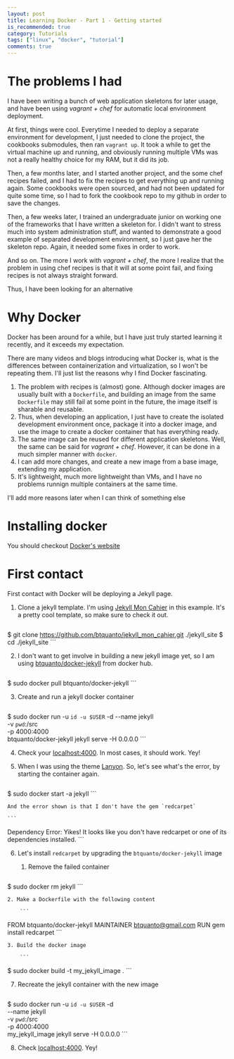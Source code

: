 ```yaml
---
layout: post
title: Learning Docker - Part 1 - Getting started
is_recommended: true
category: Tutorials
tags: ["linux", "docker", "tutorial"]
comments: true
---
```


# The problems I had

I have been writing a bunch of web application skeletons for later usage, and have been using *vagrant + chef* for automatic local environment deployment.

At first, things were cool. Everytime I needed to deploy a separate environment for development, I just needed to clone the project, the cookbooks submodules, then ran `vagrant up`. It took a while to get the virtual machine up and running, and obviously running multiple VMs was not a really healthy choice for my RAM, but it did its job.

Then, a few months later, and I started another project, and the some chef recipes failed, and I had to fix the recipes to get everything up and running again. Some cookbooks were open sourced, and had not been updated for quite some time, so I had to fork the cookbook repo to my github in order to save the changes.

Then, a few weeks later, I trained an undergraduate junior on working one of the frameworks that I have written a skeleton for. I didn't want to stress much into system administration stuff, and wanted to demonstrate a good example of separated development environment, so I just gave her the skeleton repo. Again, it needed some fixes in order to work.

And so on. The more I work with *vagrant + chef*, the more I realize that the problem in using chef recipes is that it will at some point fail, and fixing recipes is not always straight forward.

Thus, I have been looking for an alternative

# Why Docker

Docker has been around for a while, but I have just truly started learning it recently, and it exceeds my expectation.

There are many videos and blogs introducing what Docker is, what is the differences between containerization and virtualization, so I won't be repeating them. I'll just list the reasons why I find Docker fascinating.

1. The problem with recipes is (almost) gone. Although docker images are usually built with a `Dockerfile`, and building an image from the same `Dockerfile` may still fail at some point in the future, the image itself is sharable and reusable.
2. Thus, when developing an application, I just have to create the isolated development environment once, package it into a docker image, and use the image to create a docker container that has everything ready.
3. The same image can be reused for different application skeletons. Well, the same can be said for *vagrant + chef*. However, it can be done in a much simpler manner with `docker`.
4. I can add more changes, and create a new image from a base image, extending my application.
5. It's lightweight, much more lightweight than VMs, and I have no problems runnign multiple containers at the same time.

I'll add more reasons later when I can think of something else

# Installing docker

You should checkout [Docker's website](https://www.docker.io/)

# First contact

First contact with Docker will be deploying a Jekyll page.

1. Clone a jekyll template. I'm using [Jekyll Mon Cahier](https://github.com/btquanto/jekyll_mon_cahier) in this example. It's a pretty cool template, so make sure to check it out.

    ```
$ git clone https://github.com/btquanto/jekyll_mon_cahier.git ./jekyll_site
$ cd ./jekyll_site
    ```

2. I don't want to get involve in building a new jekyll image yet, so I am using [btquanto/docker-jekyll](https://hub.docker.com/r/btquanto/docker-jekyll/) from docker hub.

    ```
$ sudo docker pull btquanto/docker-jekyll
    ```

3. Create and run a jekyll docker container

    ```
$ sudo docker run -u `id -u $USER` -d --name jekyll \
    -v `pwd`:/src \
    -p 4000:4000 \
    btquanto/docker-jekyll jekyll serve -H 0.0.0.0
    ```

4. Check your [localhost:4000](http://localhost:4000). In most cases, it should work. Yey!
5. When I was using the theme [Lanyon](https://github.com/poole/lanyon/). So, let's see what's the error, by starting the container again.

    ```
$ sudo docker start -a jekyll
    ```

    And the error shown is that I don't have the gem `redcarpet`

    ```
Dependency Error: Yikes! It looks like you don't have redcarpet or one of its dependencies installed.
    ```

6. Let's install `redcarpet` by upgrading the `btquanto/docker-jekyll` image
    1. Remove the failed container

        ```
$ sudo docker rm jekyll
        ```

    2. Make a Dockerfile with the following content

        ```
FROM btquanto/docker-jekyll
MAINTAINER btquanto@gmail.com
RUN gem install redcarpet
        ```

    3. Build the docker image

        ```
$ sudo docker build -t my_jekyll_image .
        ```

7. Recreate the jekyll container with the new image

    ```
$ sudo docker run -u `id -u $USER` -d \
    --name jekyll \
    -v `pwd`:/src \
    -p 4000:4000 \
    my_jekyll_image jekyll serve -H 0.0.0.0
    ```

8. Check [localhost:4000](http://localhost:4000). Yey!
